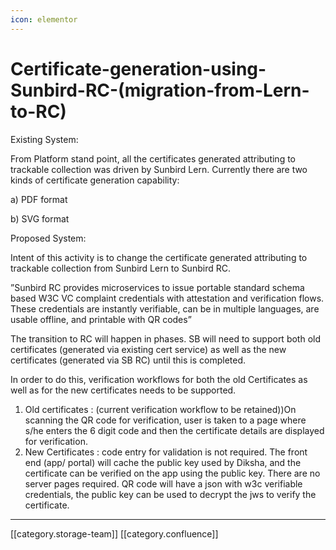 ```yaml
---
icon: elementor
---
```


# Certificate-generation-using-Sunbird-RC-(migration-from-Lern-to-RC)

Existing System:

From Platform stand point, all the certificates generated attributing to trackable collection was driven by Sunbird Lern. Currently there are two kinds of certificate generation capability:

a) PDF format

b) SVG format

Proposed System:

Intent of this activity is to change the certificate generated attributing to trackable collection from Sunbird Lern to Sunbird RC.

”Sunbird RC provides microservices to issue portable standard schema based W3C VC complaint credentials with attestation and verification flows. These credentials are instantly verifiable, can be in multiple languages, are usable offline, and printable with QR codes”

The transition to RC will happen in phases. SB will need to support both old certificates (generated via existing cert service) as well as the new certificates (generated via SB RC) until this is completed.

In order to do this, verification workflows for both the old Certificates as well as for the new certificates needs to be supported.

1. Old certificates : (current verification workflow to be retained))On scanning the QR code for verification, user is taken to a page where s/he enters the 6 digit code and then the certificate details are displayed for verification.
2. New Certificates : code entry for validation is not required. The front end (app/ portal) will cache the public key used by Diksha, and the certificate can be verified on the app using the public key. There are no server pages required. QR code will have a json with w3c verifiable credentials, the public key can be used to decrypt the jws to verify the certificate.

***

\[\[category.storage-team]] \[\[category.confluence]]

